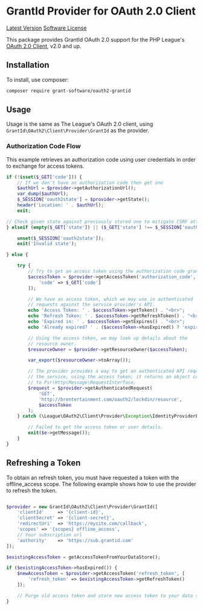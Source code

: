# GrantId Provider for OAuth 2.0 Client

[Latest Version](https://packagist.org/packages/grant-software/oauth2-grantid)
[Software License](https://github.com/grant-software/oauth2-grantid/blob/master/LICENSE)

This package provides GrantId OAuth 2.0 support for the PHP League's [OAuth 2.0 Client](https://github.com/thephpleague/oauth2-client), v2.0 and up.

## Installation

To install, use composer:

```bash
composer require grant-software/oauth2-grantid
```

## Usage

Usage is the same as The League's OAuth 2.0 client, using `GrantId\OAuth2\Client\Provider\GrantId` as the provider.

### Authorization Code Flow

This example retrieves an authorization code using user credentials in order to exchange for access tokens.

```php
if (!isset($_GET['code'])) {
    // If we don't have an authorization code then get one
    $authUrl = $provider->getAuthorizationUrl();
    var_dump($authUrl);
    $_SESSION['oauth2state'] = $provider->getState();
    header('Location: ' . $authUrl);
    exit;

// Check given state against previously stored one to mitigate CSRF attack
} elseif (empty($_GET['state']) || ($_GET['state'] !== $_SESSION['oauth2state'])) {

    unset($_SESSION['oauth2state']);
    exit('Invalid state');

} else {

    try {
        // Try to get an access token using the authorization code grant.
        $accessToken = $provider->getAccessToken('authorization_code', [
            'code' => $_GET['code']
        ]);

        // We have an access token, which we may use in authenticated
        // requests against the service provider's API.
        echo 'Access Token: ' . $accessToken->getToken() . "<br>";
        echo 'Refresh Token: ' . $accessToken->getRefreshToken() . "<br>";
        echo 'Expired in: ' . $accessToken->getExpires() . "<br>";
        echo 'Already expired? ' . ($accessToken->hasExpired() ? 'expired' : 'not expired') . "<br>";

        // Using the access token, we may look up details about the
        // resource owner.
        $resourceOwner = $provider->getResourceOwner($accessToken);

        var_export($resourceOwner->toArray());

        // The provider provides a way to get an authenticated API request for
        // the service, using the access token; it returns an object conforming
        // to Psr\Http\Message\RequestInterface.
        $request = $provider->getAuthenticatedRequest(
            'GET',
            'http://brentertainment.com/oauth2/lockdin/resource',
            $accessToken
        );
    } catch (\League\OAuth2\Client\Provider\Exception\IdentityProviderException $e) {

        // Failed to get the access token or user details.
        exit($e->getMessage());
    }
}
```

## Refreshing a Token

To obtain an refresh token, you must have requested a token with the offline_access scope. The following example shows 
how to use the provider to refresh the token.

```php

$provider = new GrantId\OAuth2\Client\Provider\GrantId([
    'clientId'     => '{client-id}',
    'clientSecret' => '{client-secret}',
    'redirectUri'  => 'https://mysite.com/callback',
    'scopes' => '{scopes} offline_access',
    // Your subscription url 
    'authority'    => 'https://sub.grantid.com'
]);

$existingAccessToken = getAccessTokenFromYourDataStore();

if ($existingAccessToken->hasExpired()) {
    $newAccessToken = $provider->getAccessToken('refresh_token', [
        'refresh_token' => $existingAccessToken->getRefreshToken()
    ]);

    // Purge old access token and store new access token to your data store.
}

```